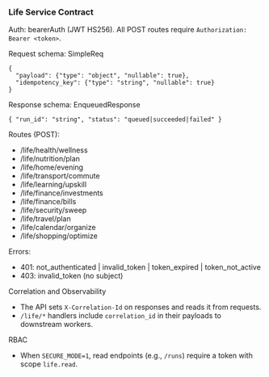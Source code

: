 ### Life Service Contract

Auth: bearerAuth (JWT HS256). All POST routes require `Authorization: Bearer <token>`.

Request schema: SimpleReq

```
{
  "payload": {"type": "object", "nullable": true},
  "idempotency_key": {"type": "string", "nullable": true}
}
```

Response schema: EnqueuedResponse

```
{ "run_id": "string", "status": "queued|succeeded|failed" }
```

Routes (POST):

- /life/health/wellness
- /life/nutrition/plan
- /life/home/evening
- /life/transport/commute
- /life/learning/upskill
- /life/finance/investments
- /life/finance/bills
- /life/security/sweep
- /life/travel/plan
- /life/calendar/organize
- /life/shopping/optimize

Errors:

- 401: not_authenticated | invalid_token | token_expired | token_not_active
- 403: invalid_token (no subject)

Correlation and Observability

- The API sets `X-Correlation-Id` on responses and reads it from requests.
- `/life/*` handlers include `correlation_id` in their payloads to downstream workers.

RBAC

- When `SECURE_MODE=1`, read endpoints (e.g., `/runs`) require a token with scope `life.read`.

